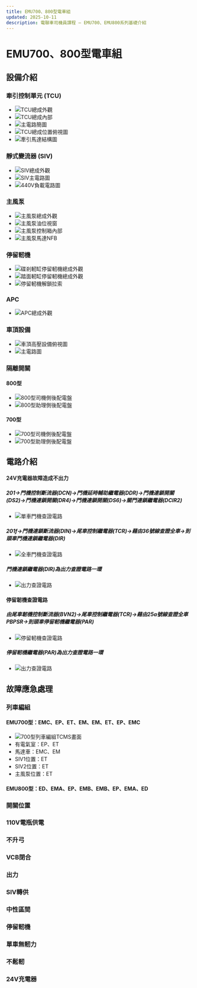 ```yaml
---
title: EMU700、800型電車組
updated: 2025-10-11
description: 電聯車司機員課程 — EMU700、EMU800系列基礎介紹
---
```


# EMU700、800型電車組

## 設備介紹
### 牽引控制單元 (TCU)
- ![TCU總成外觀](./images/20230510_111843.jpg)
- ![TCU總成內部](./images/TCU_6.jpg)
- ![主電路簡圖](./images/TCU_1.jpg)
- ![TCU總成位置俯視圖](./images/TCU_2.jpg)
- ![牽引馬達結構圖](./images/TCU_4.jpg)
### 靜式變流器 (SIV)
- ![SIV總成外觀](./images/20230510_111758.jpg)
- ![SIV主電路圖](./images/SIV_2.jpg)
- ![440V負載電路圖](./images/440V_1.jpg)
### 主風泵
- ![主風泵總成外觀](./images/20230510_105559.jpg)
- ![主風泵油位視窗](./images/20230510_105632.jpg)
- ![主風泵控制箱內部](./images/20230510_105421.jpg)
- ![主風泵馬達NFB](./images/20230510_111510.jpg)
### 停留軔機
- ![碟剎軔缸停留軔機總成外觀](./images/20230510_105059.jpg)
- ![踏面軔缸停留軔機總成外觀](./images/20230510_105147.jpg)
- ![停留軔機解鎖拉索](./images/20230510_105257.jpg)
### APC
- ![APC總成外觀](./images/APC1.jpg)
### 車頂設備
- ![車頂高壓設備俯視圖](./images/Ceiling_1.jpg)
- ![主電路圖](./images/主電路.jpg)
### 隔離開關
#### 800型
- ![800型司機側後配電盤](./images/20230511_131734.jpg)
- ![800型助理側後配電盤](./images/20230511_132142.jpg)
#### 700型
- ![700型司機側後配電盤](./images/20230511_131911.jpg)
- ![700型助理側後配電盤](./images/20230511_132033.jpg)
## 電路介紹
#### 24V充電器故障造成不出力
##### 201→門機控制斷流器(DCN)→門機延時輔助繼電器(DDR)→門機連鎖開關(DS2)→門機連鎖開關(DR4)→門機連鎖開關(DS6)→關門連鎖繼電器(DCIR2)
- ![單車門機查證電路](./images/DIR_2.jpg)
##### 201f→門機連鎖斷流器(DIN)→尾車控制繼電器(TCR)→藉由36號線查證全車→到頭車門機連鎖繼電器(DIR)
- ![全車門機查證電路](./images/DIR.jpg)
##### 門機連鎖繼電器(DIR)為出力查證電路一環
- ![出力查證電路](./images/RUN.jpg)
#### 停留韌機查證電路
##### 由尾車韌機控制斷流器(BVN2)→尾車控制繼電器(TCR)→藉由25a號線查證全車PBPSR→到頭車停留軔機繼電器(PAR)
- ![停留軔機查證電路](./images/hand_brake_1.jpg)
##### 停留軔機繼電器(PAR)為出力查證電路一環
- ![出力查證電路](./images/RUN.jpg)
## 故障應急處理
### 列車編組
#### EMU700型：EMC、EP、ET、EM、EM、ET、EP、EMC
- ![700型列車編組TCMS畫面](./images/20221230_144442.jpg)
- 有電氣室：EP、ET
- 馬達車：EMC、EM
- SIV1位置：ET
- SIV2位置：ET
- 主風泵位置：ET
#### EMU800型：ED、EMA、EP、EMB、EMB、EP、EMA、ED
### 開關位置
### 110V電瓶供電
### 不升弓
### VCB閉合
### 出力
### SIV轉供
### 中性區間
### 停留軔機
### 單車無軔力
### 不鬆軔
### 24V充電器
